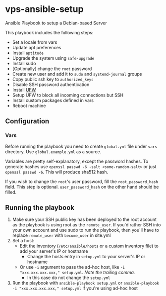 # vps-ansible-setup
Ansible Playbook to setup a Debian-based Server

This playbook includes the following steps:
- Set a locale from vars
- Update apt preferences
- Install `aptitude`
- Upgrade the system using `safe-upgrade`
- Install sudo
- [Optionally] change the `root` password
- Create new user and add it to `sudo` and `systemd-journal` groups
- Copy public ssh key to `authorized_keys`
- Disable SSH password authentication
- Install [UFW](https://en.wikipedia.org/wiki/Uncomplicated_Firewall)
- Setup UFW to block all incoming connections but SSH
- Install custom packages defined in vars
- Reboot machine


## Configuration
### Vars
Before running the playbook you need to create `global.yml` file under `vars` directory. Use `global.example.yml` as a source.

Variables are pretty self-explanatory, except the password hashes. To generate hashes use `openssl passwd -6 -salt <some-random-salt>` or just `openssl passwd -6`. This will produce sha512 hash.

If you wish to change the `root`'s user password, fill the `root_password_hash` field. This step is optional. `user_password_hash` on the other hand should be filled.

## Running the playbook
1. Make sure your SSH public key has been deployed to the root account as the playbook is using root as the `remote_user`. If you'd rather SSH into your own account and use sudo to run the playbook, then you'll have to replace `remote_user` with `become_user` in site.yml
2. Set a host:
    - Edit the inventory (`/etc/ansible/hosts` or a custom inventory file) to add your server's IP or hostname
        - Change the hosts entry in `setup.yml` to your server's IP or hostname
    - Or use `-i` argument to pass the ad-hoc host, like `-i "xxx.xxx.xxx.xxx," setup.yml`. _Note the trailing comma._
        - In this case do not change the `setup.yml`
3. Run the playbook with `ansible-playbook setup.yml` or `ansible-playbook -i "xxx.xxx.xxx.xxx," setup.yml` if you're using ad-hoc host
